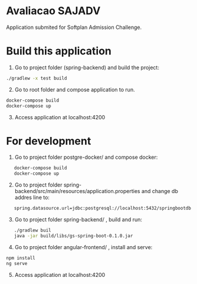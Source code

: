 # Avaliacao SAJADV

Application submited for Softplan Admission Challenge.

# Build this application

1. Go to project folder (spring-backend) and build the project:

```sh
./gradlew -x test build
```

2. Go to root folder and compose application to run.

```sh
docker-compose build
docker-compose up
```

3. Access application at localhost:4200

# For development

1. Go to project folder postgre-docker/ and compose docker:

```sh
   docker-compose build
   docker-compose up
```

2. Go to project folder spring-backend/src/main/resources/application.properties and change db addres line to:

```sh
   spring.datasource.url=jdbc:postgresql://localhost:5432/springbootdb
```

3. Go to project folder spring-backend/ , build and run:

```sh
   ./gradlew buil
   java -jar build/libs/gs-spring-boot-0.1.0.jar
```

4. Go to project folder angular-frontend/ , install and serve:

```sh
npm install
ng serve
```

5. Access application at localhost:4200
